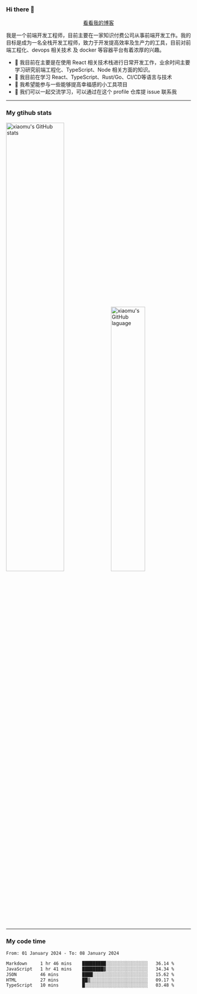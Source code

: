 ### Hi there 👋

<p align="center">
  <a href="https://blog.realjacket.fun">看看我的博客</a>
</p>

我是一个前端开发工程师，目前主要在一家知识付费公司从事前端开发工作。我的目标是成为一名全栈开发工程师，致力于开发提高效率及生产力的工具，目前对前端工程化、devops 相关技术 及 docker 等容器平台有着浓厚的兴趣。

- 🔭 我目前在主要是在使用 React 相关技术栈进行日常开发工作，业余时间主要学习研究前端工程化、TypeScript、Node 相关方面的知识。
- 🌱 我目前在学习 React、TypeScript、Rust/Go、CI/CD等语言与技术
- 👯 我希望能参与一些能够提高幸福感的小工具项目
- 💬 我们可以一起交流学习，可以通过在这个 profile 仓库提 issue 联系我

***

### My gtihub stats

<a><img src="https://github-readme-stats-git-masterrstaa-rickstaa.vercel.app/api?username=real-jacket&&show_icons=true" title="xiaomu's GitHub stats" alt="xiaomu's GitHub stats" style="width:56%;"/></a>
<a><img src="https://github-readme-stats-git-masterrstaa-rickstaa.vercel.app/api/top-langs/?username=real-jacket&layout=compact" title="xiaomu's GitHub laguage" alt="xiaomu's GitHub laguage" style="width:43%;"/><a/>

***

### My code time

<!--START_SECTION:waka-->

```txt
From: 01 January 2024 - To: 08 January 2024

Markdown     1 hr 46 mins    █████████░░░░░░░░░░░░░░░░   36.14 %
JavaScript   1 hr 41 mins    ████████▓░░░░░░░░░░░░░░░░   34.34 %
JSON         46 mins         ████░░░░░░░░░░░░░░░░░░░░░   15.62 %
HTML         27 mins         ██▒░░░░░░░░░░░░░░░░░░░░░░   09.17 %
TypeScript   10 mins         █░░░░░░░░░░░░░░░░░░░░░░░░   03.48 %
```

<!--END_SECTION:waka-->
